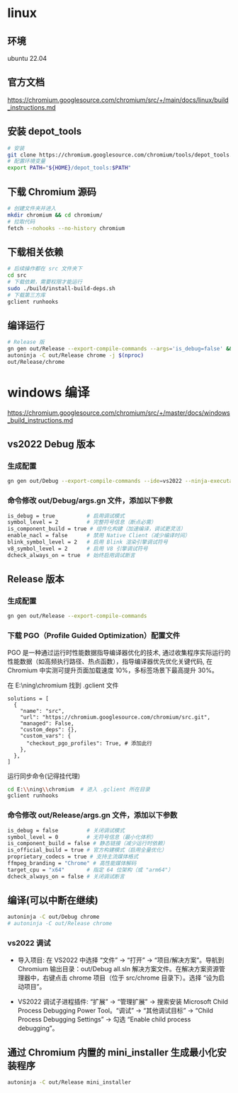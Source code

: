 # linux

## 环境
ubuntu 22.04

## 官方文档
https://chromium.googlesource.com/chromium/src/+/main/docs/linux/build_instructions.md

## 安装 depot_tools
```bash
# 安装
git clone https://chromium.googlesource.com/chromium/tools/depot_tools.git
# 配置环境变量
export PATH="${HOME}/depot_tools:$PATH"
```

## 下载 Chromium 源码
```bash
# 创建文件夹并进入
mkdir chromium && cd chromium/
# 拉取代码
fetch --nohooks --no-history chromium
```

## 下载相关依赖
```bash
# 后续操作都在 src 文件夹下
cd src
# 下载依赖，需要权限才能运行
sudo ./build/install-build-deps.sh
# 下载第三方库
gclient runhooks
```

## 编译运行
```bash
# Release 版
gn gen out/Release --export-compile-commands --args='is_debug=false' && ln -sf out/Release/compile_commands.json .
autoninja -C out/Release chrome -j $(nproc)  
out/Release/chrome
```

# windows 编译
https://chromium.googlesource.com/chromium/src/+/master/docs/windows_build_instructions.md

## vs2022 Debug 版本

### 生成配置
```bash
gn gen out/Debug --export-compile-commands --ide=vs2022 --ninja-executable="E:\ning\chromium\src\third_party\ninja\ninja.exe"
```

### 命令修改 out/Debug/args.gn 文件，添加以下参数
```bash
is_debug = true          # 启用调试模式
symbol_level = 2         # 完整符号信息（断点必需）
is_component_build = true # 组件化构建（加速编译，调试更灵活）
enable_nacl = false      # 禁用 Native Client（减少编译时间）
blink_symbol_level = 2   # 启用 Blink 渲染引擎调试符号
v8_symbol_level = 2      # 启用 V8 引擎调试符号
dcheck_always_on = true  # 始终启用调试断言
```

## Release 版本

### 生成配置
```bash
gn gen out/Release --export-compile-commands
```

### 下载 PGO（Profile Guided Optimization）配置文件
PGO 是一种通过​​运行时性能数据指导编译器优化​​的技术, 通过收集程序实际运行的性能数据（如高频执行路径、热点函数），指导编译器优先优化关键代码, 在 Chromium 中实测可提升页面加载速度 ​​10%​​，多标签场景下最高提升 ​​30%​​。

在 E:\ning\chromium 找到 .gclient 文件
```
solutions = [
  {
    "name": "src",
    "url": "https://chromium.googlesource.com/chromium/src.git",
    "managed": False,
    "custom_deps": {},
    "custom_vars": {
      "checkout_pgo_profiles": True, # 添加此行
    },
  },
]
```
运行同步命令(记得挂代理)
```bash
cd E:\\ning\\chromium  # 进入 .gclient 所在目录
gclient runhooks
```

### 命令修改 out/Release/args.gn 文件，添加以下参数
```bash
is_debug = false         # 关闭调试模式
symbol_level = 0         # 无符号信息（最小化体积）
is_component_build = false # 静态链接（减少运行时依赖）
is_official_build = true # 官方构建模式（启用全量优化）
proprietary_codecs = true # 支持主流媒体格式
ffmpeg_branding = "Chrome" # 高性能媒体解码
target_cpu = "x64"       # 指定 64 位架构（或 "arm64"）
dcheck_always_on = false # 关闭调试断言
```

## 编译(可以中断在继续)
```bash
autoninja -C out/Debug chrome
# autoninja -C out/Release chrome
```

### vs2022 调试
- 导入项目: 在 VS2022 中选择 “文件” → “打开” → “项目/解决方案”。导航到 Chromium 输出目录：out/Debug all.sln 解决方案文件。在解决方案资源管理器中，右键点击 chrome 项目（位于 src/chrome 目录下）。选择 “设为启动项目”。

- VS2022 调试子进程插件: “扩展” → “管理扩展” → 搜索安装 Microsoft Child Process Debugging Power Tool。“调试” → “其他调试目标” → “Child Process Debugging Settings” → 勾选 “Enable child process debugging”。


## 通过 Chromium 内置的 mini_installer 生成最小化安装程序
```bash
autoninja -C out/Release mini_installer
```